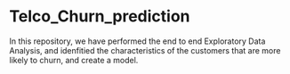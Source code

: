 # Telco_Churn_prediction
In this repository, we have performed the end to end Exploratory Data Analysis, and idenfitied the characteristics of the customers that are more likely to churn, and create a model.
